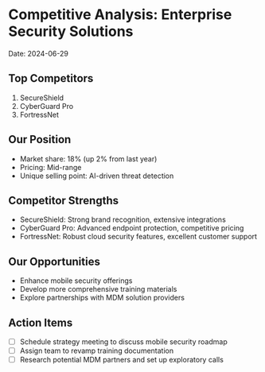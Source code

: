 # Competitive Analysis: Enterprise Security Solutions

Date: 2024-06-29

## Top Competitors
1. SecureShield
2. CyberGuard Pro
3. FortressNet

## Our Position
- Market share: 18% (up 2% from last year)
- Pricing: Mid-range
- Unique selling point: AI-driven threat detection

## Competitor Strengths
- SecureShield: Strong brand recognition, extensive integrations
- CyberGuard Pro: Advanced endpoint protection, competitive pricing
- FortressNet: Robust cloud security features, excellent customer support

## Our Opportunities
- Enhance mobile security offerings
- Develop more comprehensive training materials
- Explore partnerships with MDM solution providers

## Action Items
- [ ] Schedule strategy meeting to discuss mobile security roadmap
- [ ] Assign team to revamp training documentation
- [ ] Research potential MDM partners and set up exploratory calls
